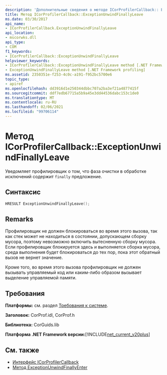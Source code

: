 ```yaml
---
description: 'Дополнительные сведения о методе ICorProfilerCallback:: Exceptionunwindfinallyleave-'
title: Метод ICorProfilerCallback::ExceptionUnwindFinallyLeave
ms.date: 03/30/2017
api_name:
- ICorProfilerCallback.ExceptionUnwindFinallyLeave
api_location:
- mscorwks.dll
api_type:
- COM
f1_keywords:
- ICorProfilerCallback::ExceptionUnwindFinallyLeave
helpviewer_keywords:
- ICorProfilerCallback::ExceptionUnwindFinallyLeave method [.NET Framework profiling]
- ExceptionUnwindFinallyLeave method [.NET Framework profiling]
ms.assetid: 2350351e-f253-4c0c-a191-f952bc5700e6
topic_type:
- apiref
ms.openlocfilehash: dd3916d1e250344dbbc707a2ba3ef21a4877415f
ms.sourcegitcommit: ddf7edb67715a5b9a45e3dd44536dabc153c1de0
ms.translationtype: MT
ms.contentlocale: ru-RU
ms.lasthandoff: 02/06/2021
ms.locfileid: "99706114"
---
```

# <a name="icorprofilercallbackexceptionunwindfinallyleave-method"></a>Метод ICorProfilerCallback::ExceptionUnwindFinallyLeave

Уведомляет профилировщик о том, что фаза очистки в обработке исключений содержит `finally` предложение.  
  
## <a name="syntax"></a>Синтаксис  
  
```cpp  
HRESULT ExceptionUnwindFinallyLeave();  
```  
  
## <a name="remarks"></a>Remarks  

 Профилировщик не должен блокироваться во время этого вызова, так как стек может не находиться в состоянии, допускающем сборку мусора, поэтому невозможно включить вытесненную сборку мусора. Если профилировщик блокируется здесь и выполняется сборка мусора, среда выполнения будет блокироваться до тех пор, пока этот обратный вызов не вернет значение.  
  
 Кроме того, во время этого вызова профилировщик не должен вызывать управляемый код или каким-либо образом вызывает выделение управляемой памяти.  
  
## <a name="requirements"></a>Требования  

 **Платформы:** см. раздел [Требования к системе](../../get-started/system-requirements.md).  
  
 **Заголовок:** CorProf.idl, CorProf.h  
  
 **Библиотека:** CorGuids.lib  
  
 **Платформа .NET Framework версии:**[!INCLUDE[net_current_v20plus](../../../../includes/net-current-v20plus-md.md)]  
  
## <a name="see-also"></a>См. также

- [Интерфейс ICorProfilerCallback](icorprofilercallback-interface.md)
- [Метод ExceptionUnwindFinallyEnter](icorprofilercallback-exceptionunwindfinallyenter-method.md)
